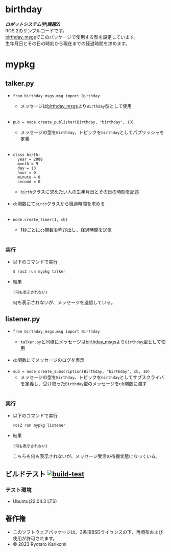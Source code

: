 # birthday
***ロボットシステム学(課題2)***  
ROS 2のサンプルコードです。  
[birthday_msgs](https://github.com/ryotarokarikomi/birthday_msgs.git)でこのパッケージで使用する型を設定しています。  
生年月日とその日の時刻から現在までの経過時間を求めます。


# mypkg

## talker.py
* ```
  from birthday_msgs.msg import Birthday
  ```  
  * メッセージは[birthday_msgs](https://github.com/ryotarokarikomi/birthday_msgs.git)より`Birthday`型として使用
<br><br>
* ```
  pub = node.create_publisher(Birthday, "birthday", 10)
  ```  
  * メッセージの型を`Birthday`、トピックを`birthday`としてパブリッシャを定義
<br><br>
* ```
  class birth:
    year = 2000
    month = 9
    day = 13
    hour = 0
    minute = 0
    second = 0
  ```
  * `birth`クラスに求めたい人の生年月日とその日の時刻を記述
<br><br>
* `cb`関数にて`birth`クラスから経過時間を求める
<br><br>
* ```
  node.create_timer(1, cb)
  ```  
  * 1秒ごとに`cb`関数を呼び出し、経過時間を送信
<br><br>
### 実行
* 以下のコマンドで実行
  ```
  $ ros2 run mypkg talker
  ```
* 結果
  ```
  (何も表示されない)
  ```
  何も表示されないが、メッセージを送信している。

## listener.py
* ```
  from birthday_msgs.msg import Birthday
  ```  
  * `talker.py`と同様にメッセージは[birthday_msgs](https://github.com/ryotarokarikomi/birthday_msgs.git)より`Birthday`型として使用
<br><br>
* `cb`関数にてメッセージのログを表示
<br><br>
* `sub = node.create_subscription(Birthday, "birthday", cb, 10)`  
  * メッセージの型を`Birthday`、トピックを`birthday`としてサブスクライバを定義し、受け取った`Birthday`型のメッセージをcb関数に渡す
<br><br>
### 実行
* 以下のコマンドで実行
  ```
  ros2 run mypkg listener
  ```
* 結果
  ```
  (何も表示されない)
  ```
  こちらも何も表示されないが、メッセージ受信の待機状態になっている。


## ビルドテスト [![build-test](https://github.com/ryotarokarikomi/birthday/actions/workflows/test.yaml/badge.svg)](https://github.com/ryotarokarikomi/birthday/actions/workflows/test.yaml)

### テスト環境
* Ubuntu(22.04.3 LTS)


## 著作権
* このソフトウェアパッケージは、3条項BSDライセンスの下、再頒布および使用が許可されます。
* © 2023 Ryotaro Karikomi
